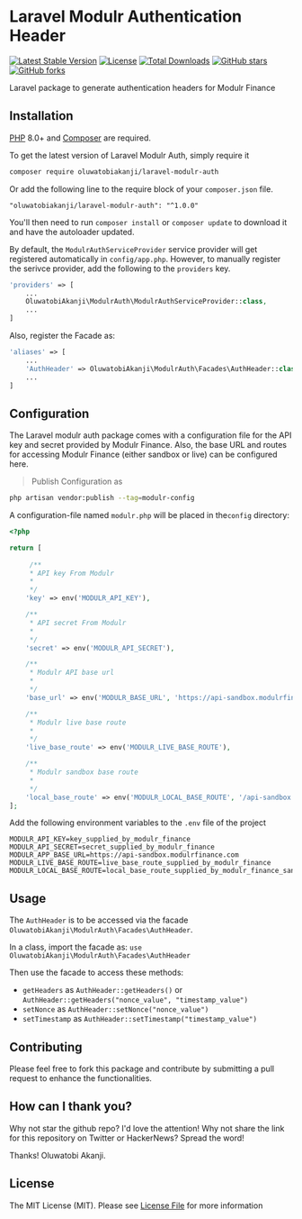 # Laravel Modulr Authentication Header
[![Latest Stable Version](http://poser.pugx.org/oluwatobiakanji/laravel-modulr-auth/v)](https://packagist.org/packages/oluwatobiakanji/laravel-modulr-auth)
[![License](http://poser.pugx.org/oluwatobiakanji/laravel-modulr-auth/license)](https://packagist.org/packages/oluwatobiakanji/laravel-modulr-auth)
[![Total Downloads](http://poser.pugx.org/oluwatobiakanji/laravel-modulr-auth/downloads)](https://packagist.org/packages/oluwatobiakanji/laravel-modulr-auth)
[![GitHub stars](https://img.shields.io/github/stars/Oluwatobi-beebittech/laravel-modulr-auth)](https://github.com/Oluwatobi-beebittech/laravel-modulr-auth/stargazers)
[![GitHub forks](https://img.shields.io/github/forks/Oluwatobi-beebittech/laravel-modulr-auth)](https://github.com/Oluwatobi-beebittech/laravel-modulr-auth/network)

Laravel package to generate authentication headers for Modulr Finance

## Installation

[PHP](https://php.net) 8.0+ and [Composer](https://getcomposer.org) are required.

To get the latest version of Laravel Modulr Auth, simply require it

```bash
composer require oluwatobiakanji/laravel-modulr-auth
```

Or add the following line to the require block of your `composer.json` file.

```
"oluwatobiakanji/laravel-modulr-auth": "^1.0.0"
```

You'll then need to run `composer install` or `composer update` to download it and have the autoloader updated.

By default, the `ModulrAuthServiceProvider` service provider will get registered automatically in `config/app.php`. However, to manually register the serivce provider, add the following to the `providers` key.

```php
'providers' => [
    ...
    OluwatobiAkanji\ModulrAuth\ModulrAuthServiceProvider::class,
    ...
]
```

Also, register the Facade as:

```php
'aliases' => [
    ...
    'AuthHeader' => OluwatobiAkanji\ModulrAuth\Facades\AuthHeader::class,
    ...
]
```

## Configuration

The Laravel modulr auth package comes with a configuration file for the API key and secret provided by Modulr Finance. Also, the base URL and routes for accessing Modulr Finance (either sandbox or live) can be configured here.

>Publish Configuration as

```bash
php artisan vendor:publish --tag=modulr-config
```

A configuration-file named `modulr.php` will be placed in the`config` directory:

```php
<?php

return [
    
     /**
     * API key From Modulr
     *
     */
    'key' => env('MODULR_API_KEY'),

    /**
     * API secret From Modulr
     *
     */
    'secret' => env('MODULR_API_SECRET'),

    /**
     * Modulr API base url
     *
     */
    'base_url' => env('MODULR_BASE_URL', 'https://api-sandbox.modulrfinance.com'),

    /**
     * Modulr live base route
     *
     */
    'live_base_route' => env('MODULR_LIVE_BASE_ROUTE'),

    /**
     * Modulr sandbox base route
     *
     */
    'local_base_route' => env('MODULR_LOCAL_BASE_ROUTE', '/api-sandbox'),
];
```

Add the following environment variables to the `.env` file of the project

```env
MODULR_API_KEY=key_supplied_by_modulr_finance
MODULR_API_SECRET=secret_supplied_by_modulr_finance
MODULR_APP_BASE_URL=https://api-sandbox.modulrfinance.com
MODULR_LIVE_BASE_ROUTE=live_base_route_supplied_by_modulr_finance
MODULR_LOCAL_BASE_ROUTE=local_base_route_supplied_by_modulr_finance_sandbox
```

## Usage
The `AuthHeader` is to be accessed via the facade `OluwatobiAkanji\ModulrAuth\Facades\AuthHeader`.

In a class, import the facade as:
`use OluwatobiAkanji\ModulrAuth\Facades\AuthHeader`

Then use the facade to access these methods:
- `getHeaders` as `AuthHeader::getHeaders()` or `AuthHeader::getHeaders("nonce_value", "timestamp_value")`
- `setNonce` as `AuthHeader::setNonce("nonce_value")`
- `setTimestamp` as `AuthHeader::setTimestamp("timestamp_value")`

## Contributing

Please feel free to fork this package and contribute by submitting a pull request to enhance the functionalities.

## How can I thank you?

Why not star the github repo? I'd love the attention! Why not share the link for this repository on Twitter or HackerNews? Spread the word!

Thanks!
Oluwatobi Akanji.

## License

The MIT License (MIT). Please see [License File](LICENSE) for more information
